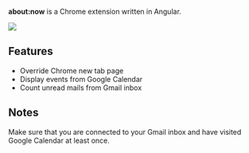 **about:now** is a Chrome extension written in Angular.

![][preview]

Features
---

- Override Chrome new tab page
- Display events from Google Calendar
- Count unread mails from Gmail inbox

Notes
---

Make sure that you are connected to your Gmail inbox and have visited Google Calendar at least once.


[preview]: https://github.com/pioug/about-now/blob/master/store/preview-1.png
